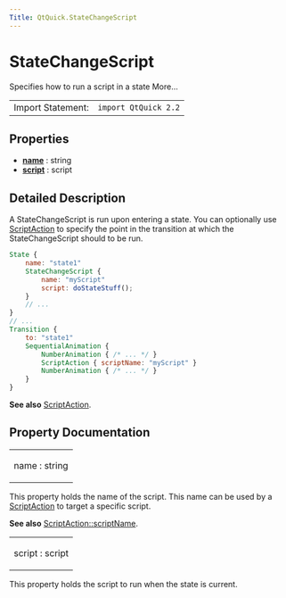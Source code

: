 ```yaml
---
Title: QtQuick.StateChangeScript
---
```

        
StateChangeScript
=================

<span class="subtitle"></span>
Specifies how to run a script in a state More...

|                   |                      |
|-------------------|----------------------|
| Import Statement: | `import QtQuick 2.2` |

<span id="properties"></span>
Properties
----------

-   ****[name](#name-prop)**** : string
-   ****[script](#script-prop)**** : script

<span id="details"></span>
Detailed Description
--------------------

A StateChangeScript is run upon entering a state. You can optionally use [ScriptAction](../QtQuick.ScriptAction.md) to specify the point in the transition at which the StateChangeScript should to be run.

``` qml
State {
    name: "state1"
    StateChangeScript {
        name: "myScript"
        script: doStateStuff();
    }
    // ...
}
// ...
Transition {
    to: "state1"
    SequentialAnimation {
        NumberAnimation { /* ... */ }
        ScriptAction { scriptName: "myScript" }
        NumberAnimation { /* ... */ }
    }
}
```

**See also** [ScriptAction](../QtQuick.ScriptAction.md).

Property Documentation
----------------------

<table>
<colgroup>
<col width="100%" />
</colgroup>
<tbody>
<tr class="odd">
<td><p><span id="name-prop"></span><span class="name">name</span> : <span class="type">string</span></p></td>
</tr>
</tbody>
</table>

This property holds the name of the script. This name can be used by a [ScriptAction](../QtQuick.ScriptAction.md) to target a specific script.

**See also** [ScriptAction::scriptName](../QtQuick.ScriptAction.md#scriptName-prop).

<table>
<colgroup>
<col width="100%" />
</colgroup>
<tbody>
<tr class="odd">
<td><p><span id="script-prop"></span><span class="name">script</span> : <span class="type">script</span></p></td>
</tr>
</tbody>
</table>

This property holds the script to run when the state is current.

